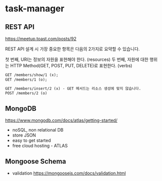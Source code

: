 # task-manager

## REST API

https://meetup.toast.com/posts/92

REST API 설계 시 가장 중요한 항목은 다음의 2가지로 요약할 수 있습니다.

첫 번째, URI는 정보의 자원을 표현해야 한다. (resources)
두 번째, 자원에 대한 행위는 HTTP Method(GET, POST, PUT, DELETE)로 표현한다. (verbs)

```md
GET /members/show/1 (x);
GET /members/1 (o);
```

```md
GET /members/insert/2 (x) - GET 메서드는 리소스 생성에 맞지 않습니다.
POST /members/2 (o)
```

## MongoDB

https://www.mongodb.com/docs/atlas/getting-started/

- noSQL, non relational DB
- store JSON
- easy to get started
- free cloud hosting - ATLAS

## Mongoose Schema

- validation
  https://mongoosejs.com/docs/validation.html
